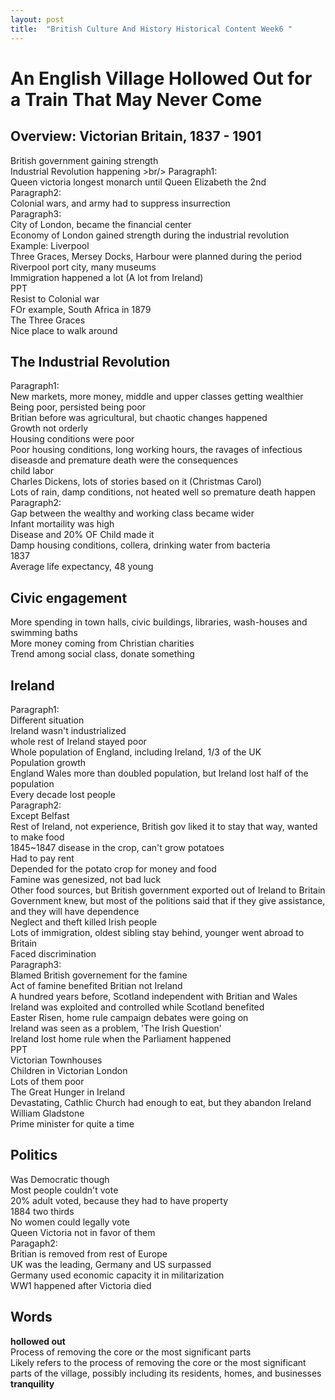 ```yaml
---
layout: post
title:  "British Culture And History Historical Content Week6 "
---
```


# An English Village Hollowed Out for a Train That May Never Come
## Overview: Victorian Britain, 1837 - 1901
British government gaining strength <br/>
Industrial Revolution happening >br/>
Paragraph1: <br/>
Queen victoria longest monarch until Queen Elizabeth the 2nd <br/>
Paragraph2: <br/>
Colonial wars, and army had to suppress insurrection <br/>
Paragraph3: <br/>
City of London, became the financial center <br/>
Economy of London gained strength during the industrial revolution <br/>
Example: Liverpool <br/>
Three Graces, Mersey Docks, Harbour were planned during the period <br/>
Riverpool port city, many museums <br/>
Immigration happened a lot (A lot from Ireland) <br/>
PPT <br/>
Resist to Colonial war <br/>
FOr example, South Africa in 1879 <br/>
The Three Graces <br/>
Nice place to walk around <br/>

## The Industrial Revolution
Paragraph1: <br/>
New markets, more money, middle and upper classes getting wealthier <br/>
Being poor, persisted being poor <br/>
Britian before was agricultural, but chaotic changes happened <br/>
Growth not orderly <br/>
Housing conditions were poor <br/>
Poor housing conditions, long working hours, the ravages of infectious diseasde and premature death were the consequences <br/>
child labor <br/>
Charles Dickens, lots of stories based on it (Christmas Carol) <br/>
Lots of rain, damp conditions, not heated well so premature death happen <br/>
Paragraph2: <br/>
Gap between the wealthy and working class became wider <br/>
Infant mortaility was high <br/>
Disease and 20% OF Child made it <br/>
Damp housing conditions, collera, drinking water from bacteria <br/>
1837 <br/>
Average life expectancy, 48 young <br/>

## Civic engagement
More spending in town halls, civic buildings, libraries, wash-houses and swimming baths <br/>
More money coming from Christian charities <br/>
Trend among social class, donate something <br/>

## Ireland
Paragraph1: <br/>
Different situation <br/>
Ireland wasn't industrialized <br/>
whole rest of Ireland stayed poor <br/>
Whole population of England, including Ireland, 1/3 of the UK <br/>
Population growth <br/>
England Wales more than doubled population, but Ireland lost half of the population <br/>
Every decade lost people <br/>
Paragraph2: <br/>
Except Belfast <br/>
Rest of Ireland, not experience, British gov liked it to stay that way, wanted to make food <br/>
1845~1847 disease in the crop, can't grow potatoes <br/>
Had to pay rent <br/>
Depended for the potato crop for money and food <br/>
Famine was genesized, not bad luck <br/>
Other food sources, but British government exported out of Ireland to Britain <br/>
Government knew, but most of the politions said that if they give assistance, and they will have dependence <br/>
Neglect and theft killed Irish people <br/>
Lots of immigration, oldest sibling stay behind, younger went abroad to Britain <br/>
Faced discrimination <br/>
Paragraph3: <br/>
Blamed British governement for the famine <br/>
Act of famine benefited Britian not Ireland <br/>
A hundred years before, Scotland independent with Britian and Wales <br/>
Ireland was exploited and controlled while Scotland benefited <br/>
Easter Risen, home rule campaign debates were going on <br/>
Ireland was seen as a problem, 'The Irish Question' <br/>
Ireland lost home rule when the Parliament happened <br/>
PPT <br/>
Victorian Townhouses <br/>
Children in Victorian London <br/>
Lots of them poor <br/>
The Great Hunger in Ireland <br/>
Devastating, Cathlic Church had enough to eat, but they abandon Ireland <br/>
William Gladstone <br/>
Prime minister for quite a time  <br/>

## Politics
Was Democratic though <br/>
Most people couldn't vote <br/>
20% adult voted, because they had to have property <br/>
1884 two thirds <br/>
No women could legally vote <br/>
Queen Victoria not in favor of them <br/>
Paragaph2: <br/>
Britian is removed from rest of Europe <br/>
UK was the leading, Germany and US surpassed <br/>
Germany used economic capacity it in militarization <br/>
WW1 happened after Victoria died <br/>

## Words
**hollowed out** <br/>
Process of removing the core or the most significant parts <br/>
Likely refers to the process of removing the core or the most significant parts of the village, possibly including its residents, homes, and businesses <br/>
**tranquility** <br/>

